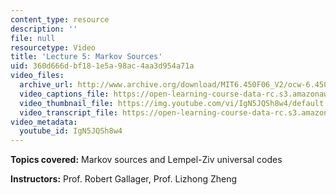 ```yaml
---
content_type: resource
description: ''
file: null
resourcetype: Video
title: 'Lecture 5: Markov Sources'
uid: 360d666d-bf18-1e5a-98ac-4aa3d954a71a
video_files:
  archive_url: http://www.archive.org/download/MIT6.450F06_V2/ocw-6.450-f06-2003-09-17_300k.mp4
  video_captions_file: https://open-learning-course-data-rc.s3.amazonaws.com/6-450-principles-of-digital-communications-i-fall-2006/6267e8ce3ca851d8a6c5915ddf21cf24_IgN5JQSh8w4.vtt
  video_thumbnail_file: https://img.youtube.com/vi/IgN5JQSh8w4/default.jpg
  video_transcript_file: https://open-learning-course-data-rc.s3.amazonaws.com/6-450-principles-of-digital-communications-i-fall-2006/cbfd6538586c71a895a924b719cf8c72_IgN5JQSh8w4.pdf
video_metadata:
  youtube_id: IgN5JQSh8w4
---
```


**Topics covered:** Markov sources and Lempel-Ziv universal codes

**Instructors:** Prof. Robert Gallager, Prof. Lizhong Zheng